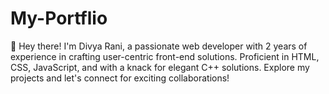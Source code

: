 # My-Portflio
👋 Hey there! I'm Divya Rani, a passionate web developer with 2 years of experience in crafting user-centric front-end solutions. Proficient in HTML, CSS, JavaScript, and with a knack for elegant C++ solutions. Explore my projects and let's connect for exciting collaborations!
